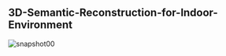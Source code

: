## 3D-Semantic-Reconstruction-for-Indoor-Environment
![snapshot00](https://github.com/user-attachments/assets/c3d6ac1c-3378-414c-b951-be7924308543)
